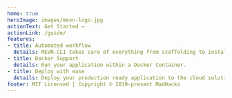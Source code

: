 ```yaml
---
home: true
heroImage: images/mevn-logo.jpg
actionText: Get Started →
actionLink: /guide/
features:
- title: Automated workflow
  details: MEVN-CLI takes care of everything from scaffolding to installation of packages on the go.
- title: Docker Support
  details: Run your application within a Docker Container.
- title: Deploy with ease
  details: Deploy your production ready application to the cloud solution of choice.
footer: MIT Licensed | Copyright © 2019-present MadHacks
---
```

